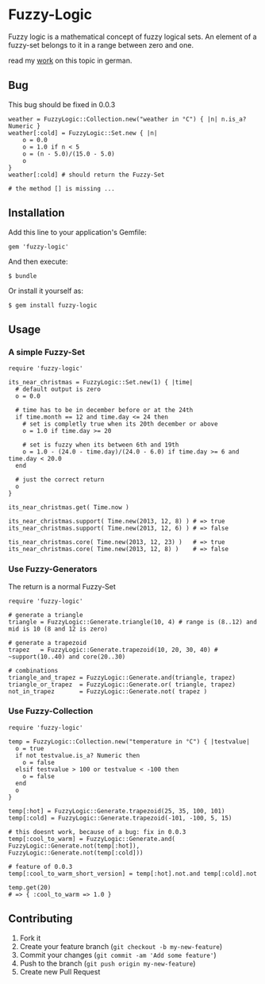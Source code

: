 # Fuzzy-Logic

Fuzzy logic is a mathematical concept of fuzzy logical sets.
An element of a fuzzy-set belongs to it in a range between zero and one.

read my [work](http://writedown.eu/wp-content/uploads/2013/01/fuzzy-logik_fuzzy-regeln.pdf) on this topic in german.

## Bug

This bug should be fixed in 0.0.3

    weather = FuzzyLogic::Collection.new("weather in °C") { |n| n.is_a? Numeric }
    weather[:cold] = FuzzyLogic::Set.new { |n|
        o = 0.0
        o = 1.0 if n < 5
        o = (n - 5.0)/(15.0 - 5.0)
        o
    }
    weather[:cold] # should return the Fuzzy-Set
    
    # the method [] is missing ...

## Installation

Add this line to your application's Gemfile:

    gem 'fuzzy-logic'

And then execute:

    $ bundle

Or install it yourself as:

    $ gem install fuzzy-logic

## Usage

### A simple Fuzzy-Set

    require 'fuzzy-logic'

    its_near_christmas = FuzzyLogic::Set.new(1) { |time|
      # default output is zero
      o = 0.0
      
      # time has to be in december before or at the 24th
      if time.month == 12 and time.day <= 24 then
        # set is completly true when its 20th december or above
        o = 1.0 if time.day >= 20

        # set is fuzzy when its between 6th and 19th
        o = 1.0 - (24.0 - time.day)/(24.0 - 6.0) if time.day >= 6 and time.day < 20.0
      end

      # just the correct return
      o
    }
    
    its_near_christmas.get( Time.now )
    
    its_near_christmas.support( Time.new(2013, 12, 8) ) # => true
    its_near_christmas.support( Time.new(2013, 12, 6) ) # => false
    
    tis_near_christmas.core( Time.new(2013, 12, 23) )   # => true
    its_near_christmas.core( Time.new(2013, 12, 8) )    # => false

### Use Fuzzy-Generators

The return is a normal Fuzzy-Set

    require 'fuzzy-logic'
    
    # generate a triangle
    triangle = FuzzyLogic::Generate.triangle(10, 4) # range is (8..12) and mid is 10 (8 and 12 is zero)
    
    # generate a trapezoid
    trapez   = FuzzyLogic::Generate.trapezoid(10, 20, 30, 40) # ~support(10..40) and core(20..30)
    
    # combinations
    triangle_and_trapez = FuzzyLogic::Generate.and(triangle, trapez)
    triangle_or_trapez  = FuzzyLogic::Generate.or( triangle, trapez)
    not_in_trapez       = FuzzyLogic::Generate.not( trapez )

### Use Fuzzy-Collection

    require 'fuzzy-logic'
    
    temp = FuzzyLogic::Collection.new("temperature in °C") { |testvalue|
      o = true
      if not testvalue.is_a? Numeric then
        o = false
      elsif testvalue > 100 or testvalue < -100 then
        o = false
      end
      o
    }
    
    temp[:hot] = FuzzyLogic::Generate.trapezoid(25, 35, 100, 101)
    temp[:cold] = FuzzyLogic::Generate.trapezoid(-101, -100, 5, 15)
    
    # this doesnt work, because of a bug: fix in 0.0.3
    temp[:cool_to_warm] = FuzzyLogic::Generate.and( FuzzyLogic::Generate.not(temp[:hot]), FuzzyLogic::Generate.not(temp[:cold]))

    # feature of 0.0.3
    temp[:cool_to_warm_short_version] = temp[:hot].not.and temp[:cold].not

    temp.get(20)
    # => { :cool_to_warm => 1.0 }

## Contributing

1. Fork it
2. Create your feature branch (`git checkout -b my-new-feature`)
3. Commit your changes (`git commit -am 'Add some feature'`)
4. Push to the branch (`git push origin my-new-feature`)
5. Create new Pull Request

